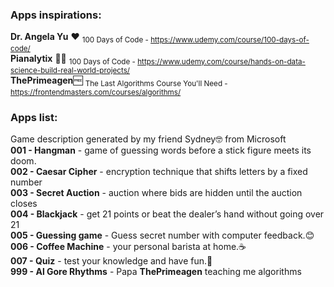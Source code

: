 ### Apps inspirations:
**Dr. Angela Yu** ❤ 	<sub>100 Days of Code  - https://www.udemy.com/course/100-days-of-code/</sub>\
**Pianalytix** 🐱‍👤   <sub>100 Days of Code  - https://www.udemy.com/course/hands-on-data-science-build-real-world-projects/</sub>\
**ThePrimeagen**🆓   <sub>The Last Algorithms Course You'll Need  - https://frontendmasters.com/courses/algorithms/</sub>

### Apps list:
Game description generated by my friend Sydney🤓 from Microsoft\
**001 - Hangman** - game of guessing words before a stick figure meets its doom.\
**002 - Caesar Cipher** - encryption technique that shifts letters by a fixed number\
**003 - Secret Auction** - auction where bids are hidden until the auction closes\
**004 - Blackjack** -  get 21 points or beat the dealer’s hand without going over 21\
**005 - Guessing game** -  Guess secret number with computer feedback.😊\
**006 - Coffee Machine** -  your personal barista at home.☕\
**007 - Quiz** - test your knowledge and have fun.🧠\
**999 - Al Gore Rhythms** - Papa **ThePrimeagen** teaching me algorithms